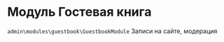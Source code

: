 Модуль Гостевая книга
====================

`admin\modules\guestbook\GuestbookModule`
Записи на сайте, модерация